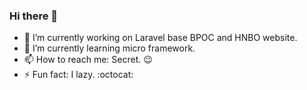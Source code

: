 ### Hi there 👋

<!--
**CatMeowlet/CatMeowlet** is a ✨ _special_ ✨ repository because its `README.md` (this file) appears on your GitHub profile.

Here are some ideas to get you started:

- 🔭 I’m currently working on ...
- 🌱 I’m currently learning ...
- 👯 I’m looking to collaborate on ...
- 🤔 I’m looking for help with ...
- 💬 Ask me about ...
- 📫 How to reach me: ...
- 😄 Pronouns: ...
- ⚡ Fun fact: ...
-->
- 🔭 I’m currently working on Laravel base BPOC and HNBO website.
- 🌱 I’m currently learning micro framework.
- 📫 How to reach me: Secret. :wink:
- ⚡ Fun fact: I lazy. :octocat:

